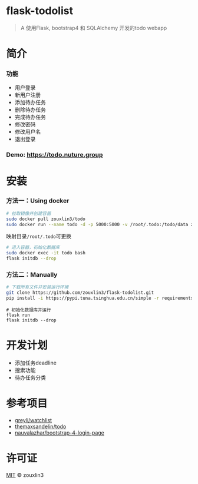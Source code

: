 # flask-todolist
> A 使用Flask, bootstrap4 和 SQLAlchemy 开发的todo webapp
# 简介
### 功能
- 用户登录
- 新用户注册
- 添加待办任务
- 删除待办任务
- 完成待办任务
- 修改密码
- 修改用户名
- 退出登录
### Demo: https://todo.nuture.group
# 安装
### 方法一：Using docker
```bash
# 拉取镜像并创建容器
sudo docker pull zouxlin3/todo
sudo docker run --name todo -d -p 5000:5000 -v /root/.todo:/todo/data zouxlin3/todo
```
映射目录`/root/.todo`可更换
```bash
# 进入容器，初始化数据库
sudo docker exec -it todo bash
flask initdb --drop
```
### 方法二：Manually
```bash
# 下载所有文件并安装运行环境
git clone https://github.com/zouxlin3/flask-todolist.git
pip install -i https://pypi.tuna.tsinghua.edu.cn/simple -r requirements.txt
```
```bashe
# 初始化数据库并运行
flask run
flask initdb --drop 
```
# 开发计划
- 添加任务deadline
- 搜索功能
- 待办任务分类
# 参考项目
- [greyli/watchlist](https://github.com/greyli/watchlist)
- [themaxsandelin/todo](https://github.com/themaxsandelin/todo)
- [nauvalazhar/bootstrap-4-login-page](https://github.com/nauvalazhar/bootstrap-4-login-page)
# 许可证
[MIT](LICENSE) © zouxlin3
